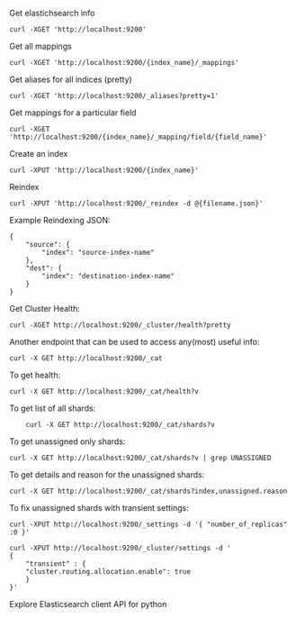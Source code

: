 Get elastichsearch info

	curl -XGET 'http://localhost:9200'

Get all mappings

	curl -XGET 'http://localhost:9200/{index_name}/_mappings'

Get aliases for all indices (pretty)

	curl -XGET 'http://localhost:9200/_aliases?pretty=1'

Get mappings for a particular field

	curl -XGET 'http://localhost:9200/{index_name}/_mapping/field/{field_name}'

Create an index

	curl -XPUT 'http://localhost:9200/{index_name}'

Reindex

	curl -XPUT 'http://localhost:9200/_reindex -d @{filename.json}'

Example Reindexing JSON:

	{
		"source": {
			"index": "source-index-name"
		},
		"dest": {
			"index": "destination-index-name"
		}
	}

Get Cluster Health:

	curl -XGET http://localhost:9200/_cluster/health?pretty
	
Another endpoint that can be used to access any(most) useful info:

	curl -X GET http://localhost:9200/_cat

To get health:

	curl -X GET http://localhost:9200/_cat/health?v
	
To get list of all shards:

        curl -X GET http://localhost:9200/_cat/shards?v

To get unassigned only shards:
	
	curl -X GET http://localhost:9200/_cat/shards?v | grep UNASSIGNED

To get details and reason for the unassigned shards:
	
	curl -X GET http://localhost:9200/_cat/shards?index,unassigned.reason

To fix unassigned shards with transient settings:

	curl -XPUT http://localhost:9200/_settings -d '{ "number_of_replicas" :0 }'
	
	curl -XPUT http://localhost:9200/_cluster/settings -d '
	{
	    "transient" : {
		"cluster.routing.allocation.enable": true
	    }
	}'

Explore Elasticsearch client API for python
